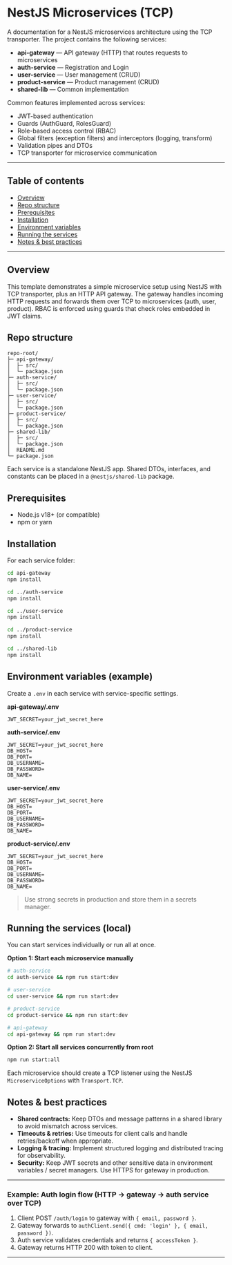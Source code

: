 # NestJS Microservices (TCP)

A documentation for a NestJS microservices architecture using the TCP transporter. The project contains the following services:

- **api-gateway** — API gateway (HTTP) that routes requests to microservices
- **auth-service** — Registration and Login
- **user-service** — User management (CRUD)
- **product-service** — Product management (CRUD)
- **shared-lib** — Common implementation

Common features implemented across services:

- JWT-based authentication
- Guards (AuthGuard, RolesGuard)
- Role-based access control (RBAC)
- Global filters (exception filters) and interceptors (logging, transform)
- Validation pipes and DTOs
- TCP transporter for microservice communication

---

## Table of contents

- [Overview](#-Overview)
- [Repo structure](#-repo-structure)
- [Prerequisites](#-prerequisites)
- [Installation](#-installation)
- [Environment variables](#-environment-variables)
- [Running the services](#-running-the-services)
- [Notes & best practices](#-notes-and-best-practices)

---

## Overview

This template demonstrates a simple microservice setup using NestJS with TCP transporter, plus an HTTP API gateway. The gateway handles incoming HTTP requests and forwards them over TCP to microservices (auth, user, product). RBAC is enforced using guards that check roles embedded in JWT claims.

## Repo structure

```
repo-root/
├─ api-gateway/
│  ├─ src/
│  └─ package.json
├─ auth-service/
│  ├─ src/
│  └─ package.json
├─ user-service/
│  ├─ src/
│  └─ package.json
├─ product-service/
│  ├─ src/
│  └─ package.json
├─ shared-lib/
│  ├─ src/
│  └─ package.json
│  README.md
└─ package.json
```

Each service is a standalone NestJS app. Shared DTOs, interfaces, and constants can be placed in a `@nestjs/shared-lib` package.

## Prerequisites

- Node.js v18+ (or compatible)
- npm or yarn

## Installation

For each service folder:

```bash
cd api-gateway
npm install

cd ../auth-service
npm install

cd ../user-service
npm install

cd ../product-service
npm install

cd ../shared-lib
npm install
```

## Environment variables (example)

Create a `.env` in each service with service-specific settings.

**api-gateway/.env**

```
JWT_SECRET=your_jwt_secret_here
```

**auth-service/.env**

```
JWT_SECRET=your_jwt_secret_here
DB_HOST=
DB_PORT=
DB_USERNAME=
DB_PASSWORD=
DB_NAME=
```

**user-service/.env**

```
JWT_SECRET=your_jwt_secret_here
DB_HOST=
DB_PORT=
DB_USERNAME=
DB_PASSWORD=
DB_NAME=
```

**product-service/.env**

```
JWT_SECRET=your_jwt_secret_here
DB_HOST=
DB_PORT=
DB_USERNAME=
DB_PASSWORD=
DB_NAME=
```

> Use strong secrets in production and store them in a secrets manager.

## Running the services (local)

You can start services individually or run all at once.

**Option 1: Start each microservice manually**

```bash
# auth-service
cd auth-service && npm run start:dev

# user-service
cd user-service && npm run start:dev

# product-service
cd product-service && npm run start:dev

# api-gateway
cd api-gateway && npm run start:dev
```

**Option 2: Start all services concurrently from root**

```bash
npm run start:all
```

Each microservice should create a TCP listener using the NestJS `MicroserviceOptions` with `Transport.TCP`.

## Notes & best practices

- **Shared contracts:** Keep DTOs and message patterns in a shared library to avoid mismatch across services.
- **Timeouts & retries:** Use timeouts for client calls and handle retries/backoff when appropriate.
- **Logging & tracing:** Implement structured logging and distributed tracing for observability.
- **Security:** Keep JWT secrets and other sensitive data in environment variables / secret managers. Use HTTPS for gateway in production.

---

### Example: Auth login flow (HTTP -> gateway -> auth service over TCP)

1. Client POST `/auth/login` to gateway with `{ email, password }`.
2. Gateway forwards to `authClient.send({ cmd: 'login' }, { email, password })`.
3. Auth service validates credentials and returns `{ accessToken }`.
4. Gateway returns HTTP 200 with token to client.

---
